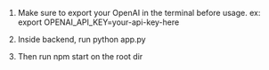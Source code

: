 1. Make sure to export your OpenAI in the terminal before usage.
ex: export OPENAI_API_KEY=your-api-key-here

2. Inside backend, run python app.py

3. Then run npm start on the root dir